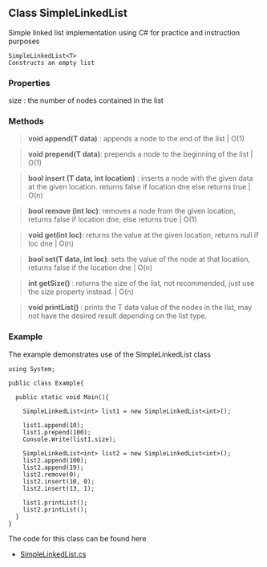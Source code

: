 ## Class SimpleLinkedList<T>

Simple linked list implementation using C# for practice and instruction purposes

```
SimpleLinkedList<T>
Constructs an empty list
```

### Properties

size : the number of nodes contained in the list

### Methods

> **void append(T data)** : appends a node to the end of the list | O(1)

> **void prepend(T data)**: prepends a node to the beginning of the list | O(1)

> **bool insert (T data, int location)** : inserts a node with the given data at the given location. returns false if location dne else returns true | O(n)

> **bool remove (int loc)**: removes a node from the given location, returns false if location dne, else returns true | O(1)

> **void get(int loc)**: returns the value at the given location, returns null if loc dne | O(n)

> **bool set(T data, int loc)**: sets the value of the node at that location, returns false if the location dne | O(n)

> **int getSize()** : returns the size of the list, not recommended, just use the size property instead. | O(n)

> **void printList()** : prints the T data value of the nodes in the list, may not have the desired result depending on the list type.

### Example
The example demonstrates use of the SimpleLinkedList<T> class

```
using System;

public class Example{

  public static void Main(){

    SimpleLinkedList<int> list1 = new SimpleLinkedList<int>();

    list1.append(10);
    list1.prepend(100);
    Console.Write(list1.size);

    SimpleLinkedList<int> list2 = new SimpleLinkedList<int>();
    list2.append(100);
    list2.append(19);
    list2.remove(0);
    list2.insert(10, 0);
    list2.insert(13, 1);

    list1.printList();
    list2.printList();
  }
}
```

The code for this class can be found here
* [SimpleLinkedList.cs](/csCodeChallenges/LinkedLists/LinkedLists.cs)